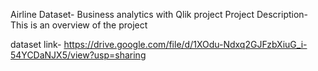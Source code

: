 Airline Dataset- Business analytics with Qlik project
Project Description- This is an overview of the project

dataset link- https://drive.google.com/file/d/1XOdu-Ndxq2GJFzbXiuG_i-54YCDaNJX5/view?usp=sharing
